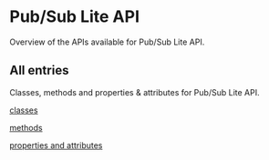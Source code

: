 [
This is a templated file. Adding content to this file may result in it being
reverted. Instead, if you want to place additional content, create an
"overview_content.md" file in `docs/` directory. The Sphinx tool will
pick up on the content and merge the content.
]: #

# Pub/Sub Lite API

Overview of the APIs available for Pub/Sub Lite API.

## All entries

Classes, methods and properties & attributes for
Pub/Sub Lite API.

[classes](https://cloud.google.com/python/docs/reference/pubsublite/latest/summary_class.html)

[methods](https://cloud.google.com/python/docs/reference/pubsublite/latest/summary_method.html)

[properties and
attributes](https://cloud.google.com/python/docs/reference/pubsublite/latest/summary_property.html)
